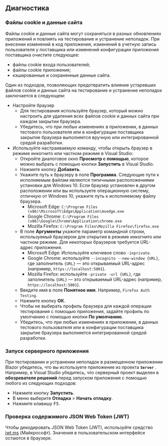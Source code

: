 ## <a name="troubleshoot"></a>Диагностика

### <a name="cookies-and-site-data"></a>Файлы cookie и данные сайта

Файлы cookie и данные сайта могут сохраняться в разных обновлениях приложений и повлиять на тестирование и устранение неполадок. При внесении изменений в код приложения, изменений в учетную запись пользователя у поставщика или изменений конфигурации приложения поставщика очистите следующее:

* файлы cookie входа пользователей;
* файлы cookie приложения;
* кэшированные и сохраненные данные сайта.

Один из подходов, позволяющих предотвратить влияние устаревших файлов cookie и данных сайта на тестирование и устранение неполадок заключается в следующем:

* Настройте браузер
  * Для тестирования используйте браузер, который можно настроить для удаления всех файлов cookie и данных сайта при каждом закрытии браузера.
  * Убедитесь, что при любых изменениях в приложении, в данных тестового пользователя или в конфигурации поставщика закрытие браузера выполняется вручную или интегрированной средой разработки.
* Используйте настраиваемую команду, чтобы открыть браузер в режиме инкогнито или частном режиме в Visual Studio:
  * Откройте диалоговое окно **Просмотр с помощью**, которое можно выбрать с помощью кнопки **Запустить** в Visual Studio.
  * Нажмите кнопку **Добавить**.
  * Укажите путь к браузеру в поле **Программа**. Следующие пути к исполняемым файлам являются типичными расположениями установки для Windows 10. Если браузер установлен в другом расположении или вы используете операционную систему, отличную от Windows 10, укажите путь к исполняемому файлу браузера.
    * Microsoft Edge: `C:\Program Files (x86)\Microsoft\Edge\Application\msedge.exe`
    * Google Chrome: `C:\Program Files (x86)\Google\Chrome\Application\chrome.exe`
    * Mozilla Firefox: `C:\Program Files\Mozilla Firefox\firefox.exe`
  * В поле **Аргументы** укажите параметр командной строки, используемый браузером для открытия в режиме инкогнито или частном режиме. Для некоторых браузеров требуется URL-адрес приложения.
    * Microsoft Edge: Используйте ключевое слово `-inprivate`.
    * Google Chrome: используйте `--incognito --new-window {URL}`, где заполнитель `{URL}` — это открываемый URL-адрес (например, `https://localhost:5001`).
    * Mozilla Firefox: используйте `-private -url {URL}`, где заполнитель `{URL}` — это открываемый URL-адрес (например, `https://localhost:5001`).
  * Введите имя в поле **Понятное имя**. Например, `Firefox Auth Testing`.
  * Нажмите кнопку **ОК**.
  * Чтобы не выбирать профиль браузера для каждой операции тестирования с помощью приложения, задайте профиль по умолчанию с помощью кнопки **По умолчанию**.
  * Убедитесь, что при любых изменениях в приложении, в данных тестового пользователя или в конфигурации поставщика закрытие браузера выполняется интегрированной средой разработки.

### <a name="run-the-server-app"></a>Запуск серверного приложения

При тестировании и устранении неполадок в размещенном приложении Blazor убедитесь, что вы используете приложение из проекта **`Server`** . Например, в Visual Studio убедитесь, что серверный проект выделен в **обозревателе решений** перед запуском приложения с помощью любого из следующих подходов:

* Нажмите кнопку **Запустить**.
* В меню выберите **Отладка** > **Начать отладку**.
* Нажмите клавишу <kbd>F5</kbd>.

### <a name="inspect-the-content-of-a-json-web-token-jwt"></a>Проверка содержимого JSON Web Token (JWT)

Чтобы декодировать JSON Web Token (JWT), используйте средство [jwt.ms](https://jwt.ms/) (Майкрософт). Значения в пользовательском интерфейсе остаются в браузере.
